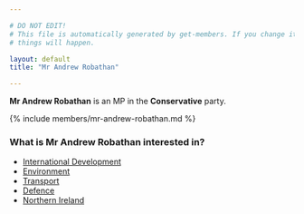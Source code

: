 ```yaml
---

# DO NOT EDIT!
# This file is automatically generated by get-members. If you change it, bad
# things will happen.

layout: default
title: "Mr Andrew Robathan"

---
```


**Mr Andrew Robathan** is an MP in the **Conservative** party.

{% include members/mr-andrew-robathan.md %}

### What is Mr Andrew Robathan interested in?


* [International Development](/interests/international-development.html)
* [Environment](/interests/environment.html)
* [Transport](/interests/transport.html)
* [Defence](/interests/defence.html)
* [Northern Ireland](/interests/northern-ireland.html)
